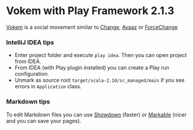 Vokem with Play Framework 2.1.3
===============================

[Vokem] is a social movement similar to [Change], [Avaaz] or [ForceChange]

### IntelliJ IDEA tips

- Enter project folder and execute `play idea`. Then you can open project from IDEA.
- From IDEA (with Play plugin installed) you can create a Play run configuration.
- Unmark as source root `target/scala-2.10/sc_managed/main` if you see errors in `Application` class.

### Markdown tips

To edit Markdown files you can use [Showdown] (faster) or [Markable] (nicer and you can save your pages).


  [Vokem]: http://vokem.org
  [Change]: http://change.org
  [Avaaz]: http://avaaz.org
  [ForceChange]: http://forcechange.com
  [Showdown]: http://softwaremaniacs.org/playground/showdown-highlight
  [Markable]: http://markable.in

